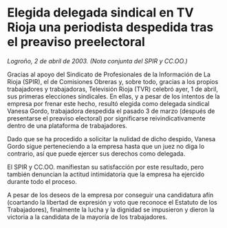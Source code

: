 # Elegida delegada sindical en TV Rioja una periodista despedida tras el preaviso preelectoral

*Logroño, 2 de abril de 2003. (Nota conjunta del SPIR y CC.OO.)*

Gracias al apoyo del Sindicato de Profesionales de la Información de La Rioja (SPIR), el de Comisiones Obreras y, sobre todo, gracias a los propios trabajadores y trabajadoras, Televisión Rioja (TVR) celebró ayer, 1 de abril, sus primeras elecciones sindicales. En ellas, y a pesar de los intentos de la empresa por frenar este hecho, resultó elegida como delegada sindical Vanesa Gordo, trabajadora despedida el pasado 3 de marzo (después de presentarse el preaviso electoral) por significarse reivindicativamente dentro de una plataforma de trabajadores.

Dado que se ha procedido a solicitar la nulidad de dicho despido, Vanesa Gordo sigue perteneciendo a la empresa hasta que un juez no diga lo contrario, así que puede ejercer sus derechos como delegada.

El SPIR y CC.OO. manifiestan su satisfacción por este resultado, pero también denuncian la actitud intimidatoria que la empresa ha ejercido durante todo el proceso.

A pesar de los deseos de la empresa por conseguir una candidatura afín (coartando la libertad de expresión y voto que reconoce el Estatuto de los Trabajadores), finalmente la lucha y la dignidad se impusieron y dieron la victoria a la candidata de la mayoría de los trabajadores.
